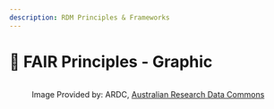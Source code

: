 ```yaml
---
description: RDM Principles & Frameworks
---
```


# 🔴 FAIR Principles - Graphic

<div data-full-width="true"><figure><img src="../../../.gitbook/assets/image (51).png" alt=""><figcaption><p>Image Provided by: ARDC, <a href="https://ardc.edu.au/resource/fair-data-training-resources/">Australian Research Data Commons</a></p></figcaption></figure></div>
